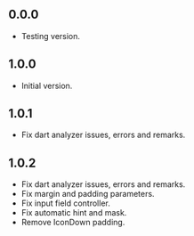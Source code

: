 ## 0.0.0
- Testing version.

## 1.0.0
- Initial version.

## 1.0.1
- Fix dart analyzer issues, errors and remarks.

## 1.0.2
- Fix dart analyzer issues, errors and remarks.
- Fix margin and padding parameters.
- Fix input field controller.
- Fix automatic hint and mask.
- Remove IconDown padding.